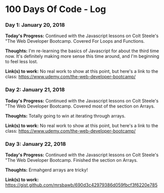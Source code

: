 # 100 Days Of Code - Log

### Day 1: January 20, 2018

**Today's Progress:** Continued with the Javascript lessons on Colt Steele's "The Web Developer Bootcamp. Covered For Loops and Functions. 

**Thoughts:** I'm re-learning the basics of Javascript for about the third time now. It's definitely making more sense this time around, and I'm beginning to feel less lost.

**Link(s) to work:** No real work to show at this point, but here's a link to the class: https://www.udemy.com/the-web-developer-bootcamp/


### Day 2: January 21, 2018

**Today's Progress:** Continued with the Javascript lessons on Colt Steele's "The Web Developer Bootcamp. Covered most of the section on Arrays. 

**Thoughts:** Totally going to win at iterating through arrays. 

**Link(s) to work:** No real work to show at this point, but here's a link to the class: https://www.udemy.com/the-web-developer-bootcamp/

### Day 3: January 22, 2018

**Today's Progress:** Continued with the Javascript lessons on Colt Steele's "The Web Developer Bootcamp. Finished the section on Arrays. 

**Thoughts:** Ermahgerd arrays are tricky!

**Link(s) to work:** https://gist.github.com/mrsbawb/690d3c42979386d059fbcf3f6220e785

